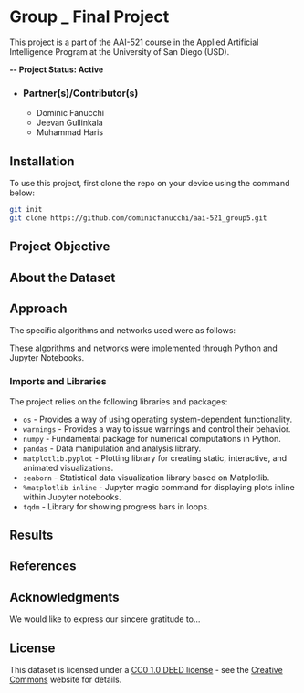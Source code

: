 # Group _ Final Project
This project is a part of the AAI-521 course in the Applied Artificial Intelligence Program at the University of San Diego (USD).

**-- Project Status: Active**

- ### Partner(s)/Contributor(s)
   * Dominic Fanucchi
   * Jeevan Gullinkala
   * Muhammad Haris

## Installation
To use this project, first clone the repo on your device using the command below:
```bash
git init
git clone https://github.com/dominicfanucchi/aai-521_group5.git
```

## Project Objective

## About the Dataset

## Approach
The specific algorithms and networks used were as follows: 


These algorithms and networks were implemented through Python and Jupyter Notebooks. 

### Imports and Libraries
The project relies on the following libraries and packages:
* `os` - Provides a way of using operating system-dependent functionality.
* `warnings` - Provides a way to issue warnings and control their behavior.
* `numpy` - Fundamental package for numerical computations in Python.
* `pandas` - Data manipulation and analysis library.
* `matplotlib.pyplot` - Plotting library for creating static, interactive, and animated visualizations.
* `seaborn` - Statistical data visualization library based on Matplotlib.
* `%matplotlib inline` - Jupyter magic command for displaying plots inline within Jupyter notebooks.
* `tqdm` - Library for showing progress bars in loops.

## Results

## References

## Acknowledgments
We would like to express our sincere gratitude to... 

## License
This dataset is licensed under a [CC0 1.0 DEED license](https://creativecommons.org/publicdomain/zero/1.0/legalcode.en) - see the [Creative Commons](https://creativecommons.org/publicdomain/zero/1.0/legalcode.en) website for details.
